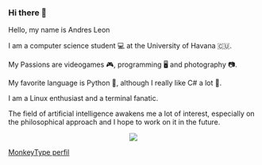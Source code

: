 ### Hi there 👋

Hello, my name is Andres Leon 

I am a computer science student 💻 at the University of Havana 🇨🇺.

My Passions are videogames 🎮, programming 🖥️ and photography 📷. 

My favorite language is Python 🐍, although I really like C# a lot 💙. 

I am a Linux enthusiast and a terminal fanatic.

The field of artificial intelligence awakens me a lot of interest, especially on the philosophical approach and I hope to work on it in the future.

<p align="center">
  <a href="https://skillicons.dev">
    <img src="https://skillicons.dev/icons?i=git,bash,linux,py,cs,vim" />
  </a>
</p>

<!--
**AmdreLeon/AmdreLeon** is a ✨ _special_ ✨ repository because its `README.md` (this file) appears on your GitHub profile.

- 🔭 I’m currently stadying on ...
- 🌱 I’m currently learning ...
- 👯 I’m looking to collaborate on ...
- 🤔 I’m looking for help with ...
- 💬 Ask me about ...
- 📫 How to reach me: ...
- 😄 Pronouns: ...
- ⚡ Fun fact: ...
-->

[MonkeyType perfil](https://monkeytype.com/profile/amdre.leon)

